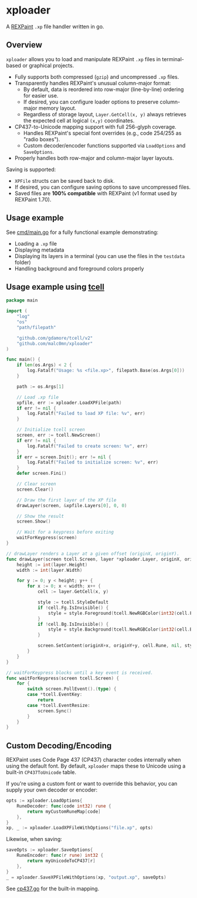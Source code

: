 # xploader

A [REXPaint](https://www.gridsagegames.com/rexpaint/) `.xp` file handler written in go.

## Overview
`xploader` allows you to load and manipulate REXPaint `.xp` files in
terminal-based or graphical projects.
- Fully supports both compressed (`gzip`) and uncompressed `.xp` files.
- Transparently handles REXPaint's unusual column-major format:
  - By default, data is reordered into row-major (line-by-line) ordering for
    easier use.
  - If desired, you can configure loader options to preserve column-major
    memory layout.
  - Regardless of storage layout, `Layer.GetCell(x, y)` always retrieves the
    expected cell at logical `(x,y)` coordinates.
- CP437-to-Unicode mapping support with full 256-glyph coverage.
  - Handles REXPaint's special font overrides (e.g., code 254/255 as "radio boxes").
  - Custom decoder/encoder functions supported via `LoadOptions` and `SaveOptions`.
- Properly handles both row-major and column-major layer layouts.

Saving is supported:
- `XPFile` structs can be saved back to disk.
- If desired, you can configure saving options to save uncompressed files.
- Saved files are **100% compatible** with REXPaint (v1 format used by REXPaint
  1.70).

## Usage example
See [cmd/main.go](cmd/main.go)  for a fully functional example demonstrating:
- Loading a `.xp` file
- Displaying metadata
- Displaying its layers in a terminal (you can use the files in the `testdata`
  folder)
- Handling background and foreground colors properly

## Usage example using [tcell](https://github.com/gdamore/tcell)
```go
package main

import (
	"log"
	"os"
	"path/filepath"

	"github.com/gdamore/tcell/v2"
	"github.com/malc0mn/xploader"
)

func main() {
	if len(os.Args) < 2 {
		log.Fatalf("Usage: %s <file.xp>", filepath.Base(os.Args[0]))
	}

	path := os.Args[1]

	// Load .xp file
	xpfile, err := xploader.LoadXPFile(path)
	if err != nil {
		log.Fatalf("Failed to load XP file: %v", err)
	}

	// Initialize tcell screen
	screen, err := tcell.NewScreen()
	if err != nil {
		log.Fatalf("Failed to create screen: %v", err)
	}
	if err = screen.Init(); err != nil {
		log.Fatalf("Failed to initialize screen: %v", err)
	}
	defer screen.Fini()

	// Clear screen
	screen.Clear()

	// Draw the first layer of the XP file
	drawLayer(screen, &xpfile.Layers[0], 0, 0)

	// Show the result
	screen.Show()

	// Wait for a keypress before exiting
	waitForKeypress(screen)
}

// drawLayer renders a Layer at a given offset (originX, originY).
func drawLayer(screen tcell.Screen, layer *xploader.Layer, originX, originY int) {
	height := int(layer.Height)
	width := int(layer.Width)

	for y := 0; y < height; y++ {
		for x := 0; x < width; x++ {
			cell := layer.GetCell(x, y)

			style := tcell.StyleDefault
			if !cell.Fg.IsInvisible() {
				style = style.Foreground(tcell.NewRGBColor(int32(cell.Fg.R), int32(cell.Fg.G), int32(cell.Fg.B)))
			}
			if !cell.Bg.IsInvisible() {
				style = style.Background(tcell.NewRGBColor(int32(cell.Bg.R), int32(cell.Bg.G), int32(cell.Bg.B)))
			}

			screen.SetContent(originX+x, originY+y, cell.Rune, nil, style)
		}
	}
}

// waitForKeypress blocks until a key event is received.
func waitForKeypress(screen tcell.Screen) {
	for {
		switch screen.PollEvent().(type) {
		case *tcell.EventKey:
			return
		case *tcell.EventResize:
			screen.Sync()
		}
	}
}
```

## Custom Decoding/Encoding
REXPaint uses Code Page 437 (CP437) character codes internally when using the
default font. By default, `xploader` maps these to Unicode using a built-in
`CP437ToUnicode` table.

If you're using a custom font or want to override this behavior, you can supply
your own decoder or encoder:
```go
opts := xploader.LoadOptions{
    RuneDecoder: func(code int32) rune {
        return myCustomRuneMap[code]
    },
}
xp, _ := xploader.LoadXPFileWithOptions("file.xp", opts)
```

Likewise, when saving:
```go
saveOpts := xploader.SaveOptions{
    RuneEncoder: func(r rune) int32 {
        return myUnicodeToCP437[r]
    },
}
_ = xploader.SaveXPFileWithOptions(xp, "output.xp", saveOpts)
```

See [cp437.go](cp437.go) for the built-in mapping.